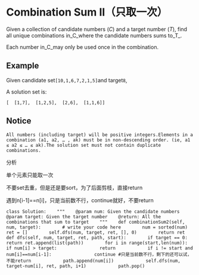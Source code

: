 # Combination Sum II（只取一次）

Given a collection of candidate numbers \(_C_\) and a target number \(_T_\), find all unique combinations in_C\_where the candidate numbers sums to\_T_.

Each number in\_C\_may only be used once in the combination.

## Example

Given candidate set`[10,1,6,7,2,1,5]`and target`8`,

A solution set is:

```text
[  [1,7],  [1,2,5],  [2,6],  [1,1,6]]
```

## Notice

```text
All numbers (including target) will be positive integers.Elements in a combination (a1, a2, … , ak) must be in non-descending order. (ie, a1 ≤ a2 ≤ … ≤ ak).The solution set must not contain duplicate combinations.
```

分析

单个元素只能取一次

不要set去重，但是还是要sort，为了后面剪枝，直接return

遇到n\[i-1\]==n\[i\]，只是当前数不行，continue就好，不要return

```text
class Solution:    """    @param num: Given the candidate numbers    @param target: Given the target number    @return: All the combinations that sum to target    """    def combinationSum2(self, num, target):        # write your code here        num = sorted(num)        ret = []        self.dfs(num, target, ret, [], 0)        return ret    def dfs(self, num, target, ret, path, start):        if target == 0:            return ret.append(list(path))        for i in range(start,len(num)):            if num[i] > target:                return            if i != start and num[i]==num[i-1]:                continue #只是当前数不行，剩下的还可以试， 不能return            path.append(num[i])            self.dfs(num, target-num[i], ret, path, i+1)            path.pop()
```

